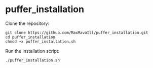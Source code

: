 # puffer_installation

Clone the repository:
```
git clone https://github.com/MaxMavaIll/puffer_installation.git
cd puffer_installation
chmod +x puffer_installation.sh
```

Run the installation script:
```
./puffer_installation.sh
```
